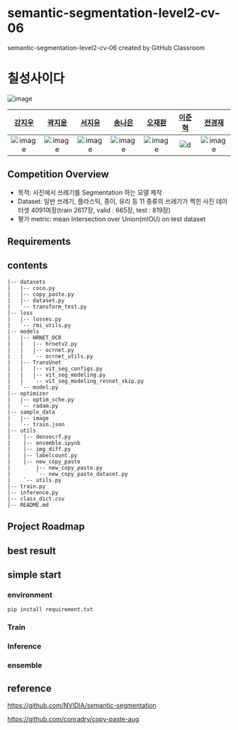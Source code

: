 # semantic-segmentation-level2-cv-06
semantic-segmentation-level2-cv-06 created by GitHub Classroom

# 칠성사이다
![image](https://user-images.githubusercontent.com/20790778/137433985-622be56d-82eb-4dd7-bbec-c7079b0bf059.png)

| [강지우](https://github.com/jiwoo0212) | [곽지윤](https://github.com/kwakjeeyoon) | [서지유](https://github.com/JiyouSeo) | [송나은](https://github.com/sne12345) | [오재환](https://github.com/jaehwan-AI) | [이준혁](https://github.com/kmouleejunhyuk) | [전경재](https://github.com/ppskj178) |
| :-: | :-: | :-: | :-: | :-: | :-: | :-: |
| ![image](https://user-images.githubusercontent.com/68782183/138297784-223d2d61-74f7-4a19-8aaf-5525309e2bd8.jpg) | ![image](https://user-images.githubusercontent.com/55044675/138575690-216fc641-dba1-4737-a571-6b1058e780b2.jpg) | ![image](https://avatars.githubusercontent.com/u/61641072?v=4) | ![image](https://user-images.githubusercontent.com/68782183/138638320-19b24d42-6014-4042-b443-cbeb50251cfd.jpg) | ![image](https://user-images.githubusercontent.com/68782183/138295480-ca0169cd-5c40-44ae-b222-d74d9cc4bc82.jpg) | ![d](https://user-images.githubusercontent.com/49234207/138424590-385b34c2-fae2-426f-8abe-8b40d21ba766.jpg)| ![image](https://user-images.githubusercontent.com/20790778/138396418-b669cbed-40b0-45eb-9f60-7167cae739b7.png) | |


## Competition Overview
- 목적: 사진에서 쓰레기를 Segmentation 하는 모델 제작
- Dataset: 일반 쓰레기, 플라스틱, 종이, 유리 등 11 종류의 쓰레기가 찍힌 사진 데이터셋 4091여장(train 2617장, valid : 665장, test : 819장)
- 평가 metric: mean Intersection over Union(mIOU) on test dataset


## Requirements



## contents
```
|-- datasets
|   |-- coco.py
|   |-- copy_paste.py
|   |-- dataset.py
|   `-- transform_test.py
|-- loss
|   |-- losses.py
|   `-- rmi_utils.py
|-- models
|   |-- HRNET_OCR
|   |   |-- hrnetv2.py
|   |   |-- ocrnet.py
|   |   `-- ocrnet_utils.py
|   |-- TransUnet
|   |   |-- vit_seg_configs.py
|   |   |-- vit_seg_modeling.py
|   |   `-- vit_seg_modeling_resnet_skip.py
|   `-- model.py
|-- optimizer
|   |-- optim_sche.py
|   `-- radam.py
|-- sample_data
|   |-- image
|   `-- train.json
|-- utils
|    |-- densecrf.py
|    |-- ensemble.ipynb
|    |-- img_diff.py
|    |-- labelcount.py
|    |-- new_copy_paste
|        |-- new_copy_paste.py
|        `-- new_copy_paste_dataset.py
|    `-- utils.py
|-- train.py
|-- inference.py
|-- class_dict.csv
|-- README.md
```

## Project Roadmap


## best result


## simple start

### environment
`pip install requirement.txt`

### Train

### Inference

### ensemble


## reference
https://github.com/NVIDIA/semantic-segmentation

https://github.com/conradry/copy-paste-aug

